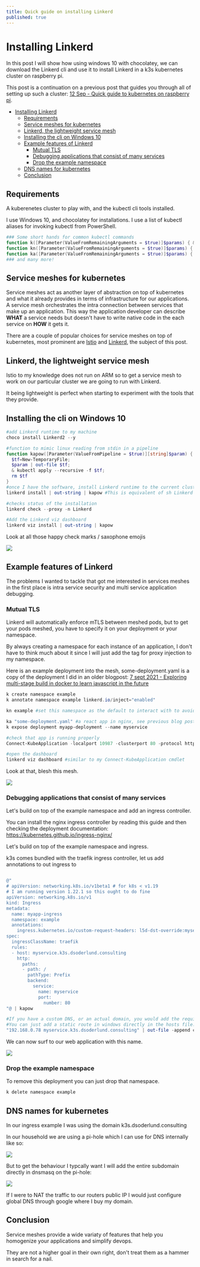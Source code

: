 ```yaml
---
title: Quick guide on installing Linkerd
published: true
---
```


# Installing Linkerd 

In this post I will show how using windows 10 with chocolatey, we can download the Linkerd cli and use it to install Linkerd in a k3s kubernetes cluster on raspberry pi.

This post is a continuation on a previous post that guides you through all of setting up such a cluster: [12 Sep - Quick guide to kubernetes on raspberry pi](./setting-up-two-raspberry-pi-and-installing-k3s).

- [Installing Linkerd](#installing-linkerd)
  - [Requirements](#requirements)
  - [Service meshes for kubernetes](#service-meshes-for-kubernetes)
  - [Linkerd, the lightweight service mesh](#linkerd-the-lightweight-service-mesh)
  - [Installing the cli on Windows 10](#installing-the-cli-on-windows-10)
  - [Example features of Linkerd](#example-features-of-linkerd)
    - [Mutual TLS](#mutual-tls)
    - [Debugging applications that consist of many services](#debugging-applications-that-consist-of-many-services)
    - [Drop the example namespace](#drop-the-example-namespace)
  - [DNS names for kubernetes](#dns-names-for-kubernetes)
  - [Conclusion](#conclusion)

## Requirements

A kuberenetes cluster to play with, and the kubectl cli tools installed.

I use Windows 10, and chocolatey for installations. I use a list of kubectl aliases for invoking kubectl from PowerShell.

``` powershell 
### Some short hands for common kubectl commands
function k([Parameter(ValueFromRemainingArguments = $true)]$params) { & kubectl $params }
function kn([Parameter(ValueFromRemainingArguments = $true)]$params) { & kubectl config set-context --current --namespace=$params }
function ka([Parameter(ValueFromRemainingArguments = $true)]$params) { & kubectl apply --recursive -f $params }
### and many more!
``` 

## Service meshes for kubernetes

Service meshes act as another layer of abstraction on top of kubernetes and what it already provides in terms of infrastructure for our applications. A service mesh orchestrates the intra connection between services that make up an application. This way the application developer can describe **WHAT** a service needs but doesn't have to write native code in the each service on **HOW** it gets it.

There are a couple of popular choices for service meshes on top of kubernetes, most prominent are [Istio](https://istio.io/) and [Linkerd](https://linkerd.io/), the subject of this post.

## Linkerd, the lightweight service mesh

Istio to my knowledge does not run on ARM so to get a service mesh to work on our particular cluster we are going to run with Linkerd.

It being lightweight is perfect when starting to experiment with the tools that they provide.

## Installing the cli on Windows 10

``` powershell
#add Linkerd runtime to my machine
choco install Linkerd2 --y

#function to mimic linux reading from stdin in a pipeline
function kapow([Parameter(ValueFromPipeline = $true)][string]$param) {
  $tf=New-TemporaryFile;
  $param | out-file $tf;
  & kubectl apply --recursive -f $tf;
  rm $tf 
}
#once I have the software, install Linkerd runtime to the current cluster
linkerd install | out-string | kapow #This is equivalent of sh Linkerd install | kubectl apply --recursive -f -

#checks status of the installation
linkerd check --proxy -n Linkerd

#Add the Linkerd viz dashboard
linkerd viz install | out-string | kapow

```

Look at all those happy check marks / saxophone emojis

![](../assets/k3s-linkerd-installed.png)

## Example features of Linkerd

The problems I wanted to tackle that got me interested in services meshes in the first place is intra service security and multi service application debugging.

### Mutual TLS

Linkerd will automatically enforce mTLS between meshed pods, but to get your pods meshed, you have to specify it on your deployment or your namespace.

By always creating a namespace for each instance of an application, I don't have to think much about it since I will just add the tag for proxy injection to my namespace.

Here is an example deployment into the mesh, some-deployment.yaml is a copy of the deployment I did in an older blogpost: [7 sept 2021 -  Exploring multi-stage build in docker to learn javascript in the future](./react-nginx-docker-multistage)

```powershell
k create namespace example
k annotate namespace example linkerd.io/inject="enabled"

kn example #set this namespace as the default to interact with to avoid deploying random jank into kube-system

ka "some-deployment.yaml" #a react app in nginx, see previous blog post.
k expose deployment myapp-deployment --name myservice

#check that app is running properly
Connect-KubeApplication -localport 10987 -clusterport 80 -protocol http -servicename myservice -namespace example 

#open the dashboard
linkerd viz dashboard #similar to my Connect-KubeApplication cmdlet
```

Look at that, blesh this mesh.

![](../assets/k3s-example-meshed.png)



### Debugging applications that consist of many services

Let's build on top of the example namespace and add an ingress controller.

You can install the nginx ingress controller by reading this guide and then checking the deployment documentation: https://kubernetes.github.io/ingress-nginx/

Let's build on top of the example namespace and ingress.

k3s comes bundled with the traefik ingress controller, let us add annotations to out ingress to 

``` powershell

@"
# apiVersion: networking.k8s.io/v1beta1 # for k8s < v1.19
# I am running version 1.22.1 so this ought to do fine
apiVersion: networking.k8s.io/v1
kind: Ingress
metadata:
  name: myapp-ingress
  namespace: example
  annotations:
    ingress.kubernetes.io/custom-request-headers: l5d-dst-override:myservice.cluster.local:80
spec:
  ingressClassName: traefik
  rules:
  - host: myservice.k3s.dsoderlund.consulting
    http:
      paths:
      - path: /
        pathType: Prefix
        backend:
          service:
            name: myservice
            port:
              number: 80
"@ | kapow

#If you have a custom DNS, or an actual domain, you would add the required configuration to route the traffic to the cluster.
#You can just add a static route in windows directly in the hosts file.
"192.168.0.78 myservice.k3s.dsoderlund.consulting" | out-file -append c:\

```

We can now surf to our web application with this name.

![](../assets/ingress-myservice-k3s-dsoderlund-consulting.png)



### Drop the example namespace

To remove this deployment you can just drop that namespace.

``` powershell
k delete namespace example
```

## DNS names for kubernetes

In our ingress example I was using the domain k3s.dsoderlund.consulting

In our household we are using a pi-hole which I can use for DNS internally like so:

![](../assets/Pi-hole-CNAME-k3s.png)

But to get the behaviour I typcally want I will add the entire subdomain directly in dnsmasq on the pi-hole:

![](../assets/Pi-hole-dns-k3s.png)

If I were to NAT the traffic to our routers public IP I would just configure global DNS through google where I buy my domain.

## Conclusion

Service meshes provide a wide variaty of features that help you homogenize your applications and simplify devops.

They are not a higher goal in their own right, don't treat them as a hammer in search for a nail.
